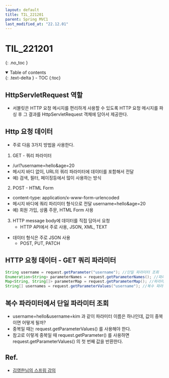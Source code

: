 ```yaml
---
layout: default
title: TIL_221201
parent: Spring MVC1
last_modified_at: "22.12.01"
---
```


# TIL_221201
{: .no_toc }

<details open markdown="block">
  <summary>
    Table of contents
  </summary>
  {: .text-delta }
- TOC
{:toc}
</details>

## HttpServletRequest 역할
- 서블릿은 HTTP 요청 메시지를 편리하게 사용할 수 있도록 HTTP 요청 메시지를 파싱 후 그 결과를 HttpServletRequest 객체에 담아서 제공한다.

## Http 요청 데이터
- 주로 다음 3가지 방법을 사용한다. 
1. GET - 쿼리 파라미터
  - /url?username=hello&age=20
  - 메시지 바디 없이, URL의 쿼리 파라미터에 데이터를 포함해서 전달 
  - 예) 검색, 필터, 페이징등에서 많이 사용하는 방식
2. POST - HTML Form
  - content-type: application/x-www-form-urlencoded
  - 메시지 바디에 쿼리 파리미터 형식으로 전달 username=hello&age=20 
  - 예) 회원 가입, 상품 주문, HTML Form 사용
3. HTTP message body에 데이터를 직접 담아서 요청 
    - HTTP API에서 주로 사용, JSON, XML, TEXT
  - 데이터 형식은 주로 JSON 사용 
    - POST, PUT, PATCH

## HTTP 요청 데이터 - GET 쿼리 파라미터
```java
String username = request.getParameter("username"); //단일 파라미터 조회 
Enumeration<String> parameterNames = request.getParameterNames(); //파라미터 이름들 모두 조회
Map<String, String[]> parameterMap = request.getParameterMap(); //파라미터를 Map 으로 조회
String[] usernames = request.getParameterValues("username"); //복수 파라미터 조회
```

## 복수 파라미터에서 단일 파라미터 조회
- username=hello&username=kim 과 같이 파라미터 이름은 하나인데, 값이 중복이면 어떻게 될까? 
- 중복일 때는 request.getParameterValues() 를 사용해야 한다.
- 참고로 이렇게 중복일 때 request.getParameter() 를 사용하면 request.getParameterValues() 의 첫 번째 값을 반환한다.


## Ref.
- <a href="https://www.inflearn.com/course/%EC%8A%A4%ED%94%84%EB%A7%81-mvc-1/dashboard">김영한님의 스프링 강의</a>
